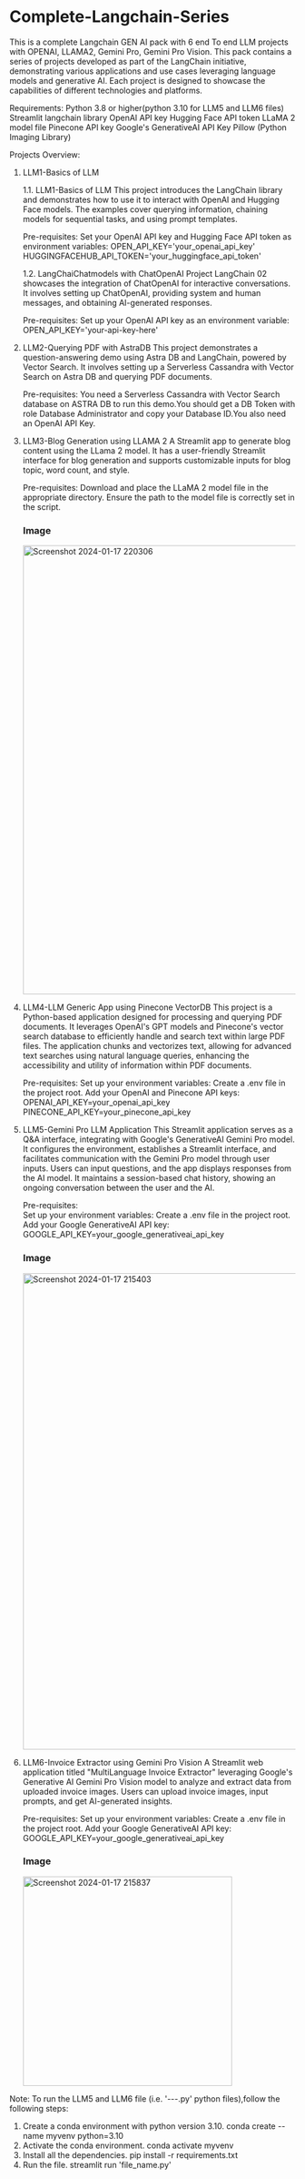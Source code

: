 # Complete-Langchain-Series
This is a complete Langchain GEN AI pack with 6 end To end LLM projects with OPENAI, LLAMA2, Gemini Pro, Gemini Pro Vision.
This pack contains a series of projects developed as part of the LangChain initiative, demonstrating various applications and use cases leveraging language models and generative AI. Each project is designed to showcase the capabilities of different technologies and platforms.                        
        
Requirements:
Python 3.8 or higher(python 3.10 for LLM5 and LLM6 files)
Streamlit
langchain library
OpenAI API key
Hugging Face API token
LLaMA 2 model file
Pinecone API key
Google's GenerativeAI API Key
Pillow (Python Imaging Library)


Projects Overview:

1. LLM1-Basics of LLM

    1.1. LLM1-Basics of LLM 
This project introduces the LangChain library and demonstrates how to use it to interact with OpenAI and Hugging Face models. The examples cover querying information, chaining models for sequential tasks, and using prompt templates.
     
      Pre-requisites:
      Set your OpenAI API key and Hugging Face API token as environment variables:
      OPEN_API_KEY='your_openai_api_key'
      HUGGINGFACEHUB_API_TOKEN='your_huggingface_api_token'

   1.2. LangChaiChatmodels with ChatOpenAI
Project LangChain 02 showcases the integration of ChatOpenAI for interactive conversations. It involves setting up ChatOpenAI, providing system and human messages, and obtaining AI-generated responses.
   
      Pre-requisites: 
      Set up your OpenAI API key as an environment variable:
      OPEN_API_KEY='your-api-key-here'     

2. LLM2-Querying PDF with AstraDB
This project demonstrates a question-answering demo using Astra DB and LangChain, powered by Vector Search. It involves setting up a Serverless Cassandra with Vector Search on Astra DB and querying PDF documents.
      
      Pre-requisites: 
      You need a Serverless Cassandra with Vector Search database on ASTRA DB to run this demo.You should get a DB Token with role Database Administrator 
      and copy your Database ID.You also need an OpenAI API Key.  

3. LLM3-Blog Generation using LLAMA 2
A Streamlit app to generate blog content using the LLama 2 model. It has a user-friendly Streamlit interface for blog generation and supports customizable inputs for blog topic, word count, and style.
   
      Pre-requisites: 
      Download and place the LLaMA 2 model file in the appropriate directory. Ensure the path to the model file is correctly set in the script.

   ### Image
   <img width="789" alt="Screenshot 2024-01-17 220306" src="https://github.com/VarsaGupta/Complete-Langchain-Series/assets/125072517/51a30008-ef9f-414c-965d-d676eeddeaf0"> 
  

4. LLM4-LLM Generic App using Pinecone VectorDB
This project is a Python-based application designed for processing and querying PDF documents. It leverages OpenAI's GPT models and Pinecone's vector search database to efficiently handle and search text within large PDF files. The application chunks and vectorizes text, allowing for advanced text searches using natural language queries, enhancing the accessibility and utility of information within PDF documents.

      Pre-requisites: 
      Set up your environment variables:
      Create a .env file in the project root. 
      Add your OpenAI and Pinecone API keys:
      OPENAI_API_KEY=your_openai_api_key
      PINECONE_API_KEY=your_pinecone_api_key
     

5. LLM5-Gemini Pro LLM Application
This Streamlit application serves as a Q&A interface, integrating with Google's GenerativeAI Gemini Pro model. It configures the environment, establishes a Streamlit interface, and facilitates communication with the Gemini Pro model through user inputs. Users can input questions, and the app displays responses from the AI model. It maintains a session-based chat history, showing an ongoing conversation between the user and the AI.

      Pre-requisites:     
      Set up your environment variables:
      Create a .env file in the project root.
      Add your Google GenerativeAI API key:
      GOOGLE_API_KEY=your_google_generativeai_api_key

   ### Image
   <img width="837" alt="Screenshot 2024-01-17 215403" src="https://github.com/VarsaGupta/Complete-Langchain-Series/assets/125072517/d2d08d3f-6a6d-423c-8ec9-4325643c37d6">


7. LLM6-Invoice Extractor using Gemini Pro Vision
A Streamlit web application titled "MultiLanguage Invoice Extractor" leveraging Google's Generative AI Gemini Pro Vision model to analyze and extract data from uploaded invoice images. Users can upload invoice images, input prompts, and get AI-generated insights.
   
      Pre-requisites: 
      Set up your environment variables:
      Create a .env file in the project root.
      Add your Google GenerativeAI API key:
      GOOGLE_API_KEY=your_google_generativeai_api_key

   ### Image
   <img width="368" alt="Screenshot 2024-01-17 215837" src="https://github.com/VarsaGupta/Complete-Langchain-Series/assets/125072517/993b3911-5b03-4625-851d-877271f58acf">
 
   
Note:
To run the LLM5 and LLM6 file (i.e. '---.py' python files),follow the following steps:
1. Create a conda environment with python version 3.10.
   conda create --name myvenv python=3.10 
2. Activate the conda environment.
   conda activate myvenv
3. Install all the dependencies.
   pip install -r requirements.txt
4. Run the file.
   streamlit run 'file_name.py' 

    





